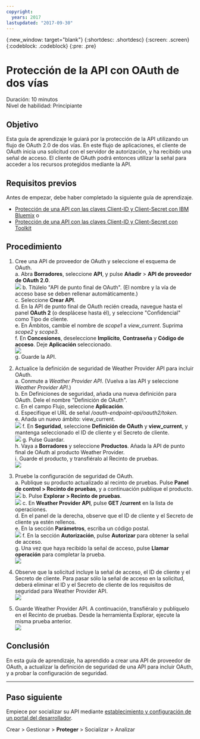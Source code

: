 ```yaml
---
copyright:
  years: 2017
lastupdated: "2017-09-30"
---
```


{:new_window: target="blank"}
{:shortdesc: .shortdesc}
{:screen: .screen}
{:codeblock: .codeblock}
{:pre: .pre}

# Protección de la API con OAuth de dos vías

Duración: 10 minutos  
Nivel de habilidad: Principiante

## Objetivo

Esta guía de aprendizaje le guiará por la protección de la API utilizando un flujo de OAuth 2.0 de dos vías. En este flujo de aplicaciones, el cliente de OAuth inicia una solicitud con el servidor de autorización, y ha recibido una señal de acceso. El cliente de OAuth podrá entonces utilizar la señal para acceder a los recursos protegidos mediante la API.

## Requisitos previos

Antes de empezar, debe haber completado la siguiente guía de aprendizaje.  
- [Protección de una API con las claves Client-ID y Client-Secret con IBM Bluemix](tut_secure_id_secret_bm.html)
o
- [Protección de una API con las claves Client-ID y Client-Secret con Toolkit](tut_secure_id_secret_tk.html)

## Procedimiento

1. Cree una API de proveedor de OAuth y seleccione el esquema de OAuth.  
	a. Abra **Borradores**, seleccione **API**, y pulse **Añadir** > **API de proveedor de OAuth 2.0**.  
    ![](images/oauth_provider_1.png)
	b. Titúlelo "API de punto final de OAuth". (El nombre y la vía de acceso base se deben rellenar automáticamente.)  
	c. Seleccione **Crear API**.  
	d. En la API de punto final de OAuth recién creada, navegue hasta el panel **OAuth 2** (o desplácese hasta él), y seleccione "Confidencial" como Tipo de cliente.  
	e. En Ámbitos, cambie el nombre de _scope1_ a _view_current_. Suprima _scope2_ y _scope3_.  
	f. En **Concesiones**, deseleccione **Implícito**, **Contraseña** y **Código de acceso**. Deje **Aplicación** seleccionado.  
	![](images/oauth_provider_2.png)  
	g. Guarde la API.  

2. Actualice la definición de seguridad de Weather Provider API para incluir OAuth.  
	a. Conmute a _Weather Provider API_. (Vuelva a las API y seleccione _Weather Provider API_.)  
	b. En Definiciones de seguridad, añada una nueva definición para OAuth. Dele el nombre "Definición de OAuth".  
	c. En el campo Flujo, seleccione **Aplicación**.  
	d. Especifique el URL de señal _<su URL base>/oauth-endpoint-api/oauth2/token_.  
	e. Añada un nuevo ámbito: view_current.  
	![](images/oauth_security_definition_1.png)
	f. En **Seguridad**, seleccione **Definición de OAuth** y **view_current**, y mantenga seleccionado el ID de cliente y el Secreto de cliente.  
	![](images/oauth_security_definition_2.png)
	g. Pulse Guardar.  
	h. Vaya a **Borradores** y seleccione **Productos**. Añada la API de punto final de OAuth al producto Weather Provider.  
	i. Guarde el producto, y transfiéralo al Recinto de pruebas.  
	![](images/oauth_security_definition_3a.png)

3. Pruebe la configuración de seguridad de OAuth.  
	a. Publique su producto actualizado al recinto de pruebas. Pulse **Panel de control > Recinto de pruebas**, y a continuación publique el producto.  
	  ![](images/test_oauth_1.png)
	b. Pulse **Explorar > Recinto de pruebas**.  
      ![](images/test_oauth_2.png)
	c. En **Weather Provider API**, pulse **GET /current** en la lista de operaciones.  
	d. En el panel de la derecha, observe que el ID de cliente y el Secreto de cliente ya estén rellenos.  
	e. En la sección **Parámetros**, escriba un código postal.  
      ![](images/test_oauth_3.png)
	f. En la sección **Autorización**, pulse **Autorizar** para obtener la señal de acceso.  
	g. Una vez que haya recibido la señal de acceso, pulse **Llamar operación** para completar la prueba.  
      ![](images/test_oauth_4.png)

4. Observe que la solicitud incluye la señal de acceso, el ID de cliente y el Secreto de cliente. Para pasar sólo la señal de acceso en la solicitud, deberá eliminar el ID y el Secreto de cliente de los requisitos de seguridad para Weather Provider API.  
    ![](images/test_oauth_5.png)

5. Guarde Weather Provider API. A continuación, transfiéralo y publíquelo en el Recinto de pruebas. Desde la herramienta Explorar, ejecute la misma prueba anterior.  
    ![](images/test_oauth_6.png)
    
## Conclusión
En esta guía de aprendizaje, ha aprendido a crear una API de proveedor de OAuth, a actualizar la definición de seguridad de una API para incluir OAuth, y a probar la configuración de seguridad.

---

## Paso siguiente

Empiece por socializar su API mediante [establecimiento y configuración de un portal del desarrollador](tut_config_dev_portal.html).

Crear > Gestionar > **Proteger** > Socializar > Analizar
